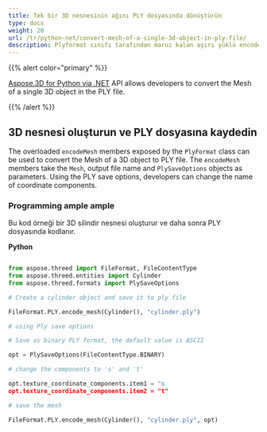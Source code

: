 ```yaml
---
title: Tek bir 3D nesnesinin ağını PLY dosyasında dönüştürün
type: docs
weight: 20
url: /tr/python-net/convert-mesh-of-a-single-3d-object-in-ply-file/
description: Plyformat sınıfı tarafından maruz kalan aşırı yüklü encodemesh üyeleri, 3D nesnesinin ağını PLY dosyasına dönüştürmek için kullanılabilir. Encodemesh üyeleri örgü, çıkış dosya adı ve plysaveoptions nesnelerini parametreler olarak alır. PLY kaydetme seçeneklerini kullanarak, geliştiriciler koordinat bileşenlerinin adını değiştirebilir.
---
```

{{% alert color="primary" %}}

[Aspose.3D for Python via .NET](https://products.aspose.com/3d/python-net/) API allows developers to convert the Mesh of a single 3D object in the PLY file.

{{% /alert %}}
##  **3D nesnesi oluşturun ve PLY dosyasına kaydedin**
The overloaded `encodeMesh` members exposed by the `PlyFormat` class can be used to convert the Mesh of a 3D object to PLY file. The `encodeMesh` members take the `Mesh`, output file name and `PlySaveOptions` objects as parameters. Using the PLY save options, developers can change the name of coordinate components.
###  **Programming ample ample**
Bu kod örneği bir 3D silindir nesnesi oluşturur ve daha sonra PLY dosyasında kodlanır.

**Python**

```py

from aspose.threed import FileFormat, FileContentType
from aspose.threed.entities import Cylinder
from aspose.threed.formats import PlySaveOptions

# Create a cylinder object and save it to ply file

FileFormat.PLY.encode_mesh(Cylinder(), "cylinder.ply")

# using Ply save options

# Save as binary PLY format, the default value is ASCII

opt = PlySaveOptions(FileContentType.BINARY)

# change the components to 's' and 't'

opt.texture_coordinate_components.item1 = "s
opt.texture_coordinate_components.item2 = "t"

# save the mesh

FileFormat.PLY.encode_mesh(Cylinder(), "cylinder.ply", opt)

```

